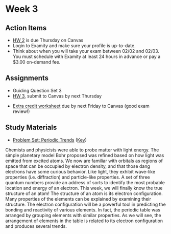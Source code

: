# Week 3



## Action Items
* [HW 2](https://genchem.science.psu.edu/homework-2-houck) is due Thursday on Canvas
* Login to Examity and make sure your profile is up-to-date.
* Think about when you will take your exam between 02/02 and 02/03. You must schedule with Examity at least 24 hours in advance or pay a $3.00 on-demand fee.


## Assignments
- Guiding Question Set 3
- [HW 3](https://genchem.science.psu.edu/homework-3-houck), submit to Canvas by next Thursday
* [Extra credit worksheet](https://media.ed.science.psu.edu/sites/media/ed/files/documents/pre_exam_1_extra_credit_worksheet_wc.pdf) due by next Friday to Canvas (good exam review!)

## Study Materials
- [Problem Set: Periodic Trends](https://media.ed.science.psu.edu/sites/media/ed/files/documents/periodic_trends.pdf) ([Key](https://media.ed.science.psu.edu/sites/media/ed/files/documents/periodic_trends_key.pdf))


Chemists and physicists were able to probe matter with light energy. The simple planetary model Bohr proposed was refined based on how light was emitted from excited atoms. We now are familiar with orbitals as regions of space that can be occupied by electron density, and that those dang electrons have some curious behavior. Like light, they exhibit wave-like properties (i.e. diffraction) and particle-like properties. A set of three quantum numbers provide an address of sorts to identify the most probable location and energy of an electron.
This week, we will finally know the true structure of an atom! The structure of an atom is its electron configuration. Many properties of the elements can be explained by examining their structure. The electron configuration will be a powerful tool in predicting the bonding and reactivity of various elements.
In fact, the periodic table was arranged by grouping elements with similar properties. As we will see, the arrangement of elements in the table is related to its electron configuration and produces several trends.


